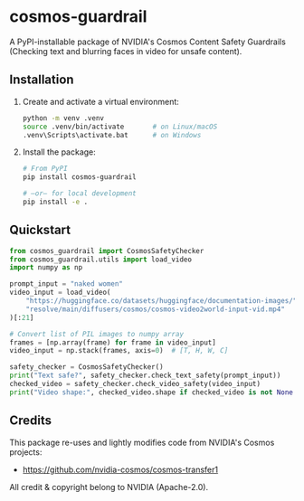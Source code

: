 # cosmos-guardrail

A PyPI-installable package of NVIDIA's Cosmos Content Safety Guardrails  
(Checking text and blurring faces in video for unsafe content).

## Installation

1. Create and activate a virtual environment:

   ```bash
   python -m venv .venv
   source .venv/bin/activate       # on Linux/macOS
   .venv\Scripts\activate.bat      # on Windows
   ```

2. Install the package:

   ```bash
   # From PyPI
   pip install cosmos-guardrail

   # —or— for local development
   pip install -e .
   ```


## Quickstart

```python
from cosmos_guardrail import CosmosSafetyChecker
from cosmos_guardrail.utils import load_video
import numpy as np

prompt_input = "naked women"
video_input = load_video(
    "https://huggingface.co/datasets/huggingface/documentation-images/"
    "resolve/main/diffusers/cosmos/cosmos-video2world-input-vid.mp4"
)[:21]

# Convert list of PIL images to numpy array
frames = [np.array(frame) for frame in video_input]
video_input = np.stack(frames, axis=0)  # [T, H, W, C]

safety_checker = CosmosSafetyChecker()
print("Text safe?", safety_checker.check_text_safety(prompt_input))
checked_video = safety_checker.check_video_safety(video_input)
print("Video shape:", checked_video.shape if checked_video is not None else None)
```


## Credits

This package re-uses and lightly modifies code from NVIDIA's Cosmos projects:

- https://github.com/nvidia-cosmos/cosmos-transfer1  

All credit & copyright belong to NVIDIA (Apache-2.0).